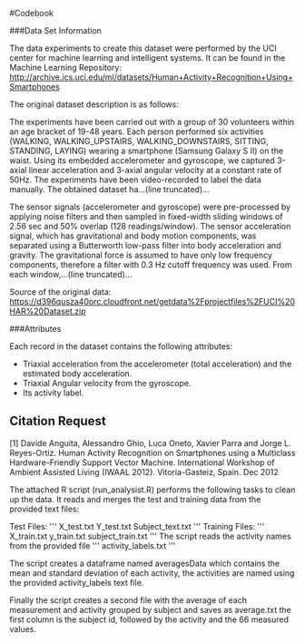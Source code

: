 #Codebook


###Data Set Information

The data experiments to create this dataset were performed by the UCI center for machine learning and intelligent systems. It can be found in the Machine Learning Repository: http://archive.ics.uci.edu/ml/datasets/Human+Activity+Recognition+Using+Smartphones

The original dataset description is as follows:

The experiments have been carried out with a group of 30 volunteers within an age bracket of 19-48 years. Each person performed six activities (WALKING, WALKING_UPSTAIRS, WALKING_DOWNSTAIRS, SITTING, STANDING, LAYING) wearing a smartphone (Samsung Galaxy S II) on the waist. Using its embedded accelerometer and gyroscope, we captured 3-axial linear acceleration and 3-axial angular velocity at a constant rate of 50Hz. The experiments have been video-recorded to label the data manually. The obtained dataset ha...(line truncated)...

The sensor signals (accelerometer and gyroscope) were pre-processed by applying noise filters and then sampled in fixed-width sliding windows of 2.56 sec and 50% overlap (128 readings/window). The sensor acceleration signal, which has gravitational and body motion components, was separated using a Butterworth low-pass filter into body acceleration and gravity. The gravitational force is assumed to have only low frequency components, therefore a filter with 0.3 Hz cutoff frequency was used. From each window,...(line truncated)...

Source of the original data: https://d396qusza40orc.cloudfront.net/getdata%2Fprojectfiles%2FUCI%20HAR%20Dataset.zip

###Attributes

Each record in the dataset contains the following attributes:
- Triaxial acceleration from the accelerometer (total acceleration) and the estimated body acceleration.
- Triaxial Angular velocity from the gyroscope.
- Its activity label.


Citation Request
-----------------------

[1] Davide Anguita, Alessandro Ghio, Luca Oneto, Xavier Parra and Jorge L. Reyes-Ortiz. Human Activity Recognition on Smartphones using a Multiclass Hardware-Friendly Support Vector Machine. International Workshop of Ambient Assisted Living (IWAAL 2012). Vitoria-Gasteiz, Spain. Dec 2012


The attached R script (run_analysist.R) performs the following tasks to clean up the data.
It reads and merges the test and training data from the provided text files:

Test Files:
'''
X_test.txt
Y_test.txt
Subject_text.txt
'''
Training Files:
'''
X_train.txt
y_train.txt
subject_train.txt
'''
The script reads the activity names from the provided file
'''
activity_labels.txt
'''

The script creates a dataframe named averagesData which contains the mean and standard deviation of each activity, the activities are named using the provided activity_labels text file.

Finally the script creates a second file with the average of each measurement and activity grouped by subject and saves as average.txt the first column is the subject id, followed by the activity and the 66 measured values. 
